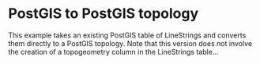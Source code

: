 # PostGIS to PostGIS topology

This example takes an existing PostGIS table of LineStrings and converts them directly to a PostGIS topology. Note that this version does not involve the creation of a topogeometry column in the LineStrings table...